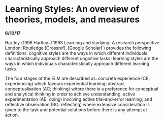 # Learning Styles: An overview of theories, models, and measures

**6/10/17**

Hartley (1998 Hartley J 1998 Learning and studying: A research perspective London: Routledge
[Crossref], [Google Scholar]
) provides the following definitions: cognitive styles are the ways in which different individuals characteristically approach different cognitive tasks; learning styles are the ways in which individuals characteristically approach different learning tasks.

The four stages of the ELM are described as: concrete experience (CE; experiencing) which favours experiential learning; abstract conceptualisation (AC; thinking) where there is a preference for conceptual and analytical thinking in order to achieve understanding; active experimentation (AE; doing) involving active trial‐and‐error learning; and reflective observation (RO; reflecting) where extensive consideration is given to the task and potential solutions before there is any attempt at action.

